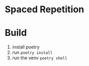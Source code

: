 # Spaced Repetition

# Build

1. install poetry
2. run ```poetry install```
3. run the venv ```poetry shell```